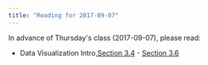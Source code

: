 ```yaml
---
title: "Reading for 2017-09-07"
---
```


In advance of Thursday's class (2017-09-07), please read:

- Data Visualization Intro,[Section 3.4](http://r4ds.had.co.nz/data-visualisation.html#common-problems) - [Section 3.6](http://r4ds.had.co.nz/data-visualisation.html#geometric-objects)